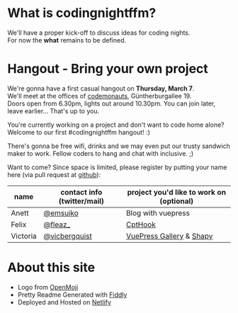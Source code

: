 # What is codingnight&shy;ffm?

We'll have a proper kick-off to discuss ideas for coding nights.  
For now the **what** remains to be defined. 

# Hangout - Bring your own project
We're gonna have a first casual hangout on **Thursday, March 7**.  
We'll meet at the offices of [codemonauts](https://codemonauts.com/), Güntherburgallee 19.  
Doors open from 6.30pm, lights out around 10.30pm. You can join later, leave earlier… That's up to you.

You're currently working on a project and don't want to code home alone?  
Welcome to our first #codingnightffm hangout! :)  

There's gonna be free wifi, drinks and we may even put our trusty sandwich maker to work. Fellow coders to hang and chat with inclusive. ;)

Want to come? Since space is limited, please register by putting your name here (via pull request at [github](https://github.com/emsuiko/codingnightffm/edit/master/README.md)):

| name | contact info (twitter/mail) | project you'd like to work on (optional) |
| --- | --- | --- |
| Anett | [@emsuiko](https://twitter.com/emsuiko) | Blog with vuepress |
| Felix | [@fleaz_](https://twitter.com/fleaz_) | [CptHook](https://github.com/fleaz/CptHook) |
| Victoria | [@vicbergquist](https://twitter.com/vicbergquist) | [VuePress Gallery](https://vuepress.gallery) & [Shapy](https://shapy.app)


# About this site
* Logo from [OpenMoji](http://www.openmoji.org/library.html?group=hfg&emoji=F0063)
* Pretty Readme Generated with [Fiddly](https://github.com/SaraVieira/fiddly)
* Deployed and Hosted on [Netlify](https://www.netlify.com/)
